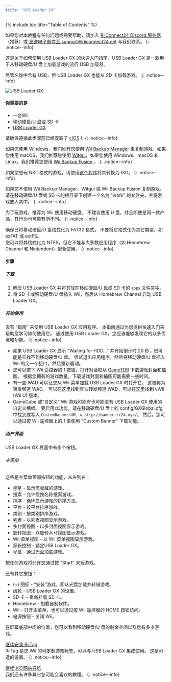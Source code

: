 ```yaml
---
title: "USB Loader GX"
---
```


{% include toc title="Table of Contents" %}

如果您对本教程有任何问题或需要帮助，请加入 [RiiConnect24 Discord 服务器](https://discord.gg/rc24)（推荐）或 [发送电子邮件至 support@riiconnect24.net](mailto:support@riiconnect24.net) 与我们联系。
{: .notice--info}

这是关于如何使用 USB Loader GX 的快速入门指南，USB Loader GX 是一款用于从移动硬盘/U 盘上加载游戏的流行 USB 加载器。

尽管名称中含有 USB，但 USB Loader GX 也能从 SD 卡加载游戏。
{: .notice--info}

![USB Loader GX](/images/usbloadergx.png)

#### 你需要的是

* 一台Wii
* 移动硬盘/U 盘或 SD 卡
* [USB Loader GX](https://oscwii.org/library/app/usbloader_gx)

请确保遵循此步骤前已经安装了 [cIOS](/cios)！
{: .notice--info}

如果您使用 Windows，我们推荐您使用 [Wii Backup Manager](/wiibackupmanager) 来复制游戏，如果您使用 macOS，我们推荐您使用 [Witgui](https://desairem.com/wordpress/category/witgui-download/)，如果您使用 Windows、macOS 和 Linux，我们推荐您使用 [Wii Backup Fusion](https://github.com/larsenv/Wii-Backup-Fusion) 。
{: .notice--info}

如果您想玩 NKit 格式的游戏，请使用[这个程序](https://gbatemp.net/download/nkit.36157/)将其转换为 ISO。
{: .notice--info}

如果您不使用 Wii Backup Manager、Witgui 或 Wii Backup Fusion 复制游戏，请在移动硬盘/U 盘或 SD 卡的根目录下创建一个名为 "wbfs" 的文件夹，并将游戏放入其中。
{: .notice--info}

为了玩游戏，推荐为 Wii 使用移动硬盘。 不建议使用 U 盘，并且即使是同一款产品，其行为也可能有所不同。
{: .notice--info}

确保已将移动硬盘/U 盘格式化为 FAT32 格式。 不要将它格式化为其它类型，如 exFAT 或 extFS。 <br>您可以将其格式化为 NTFS，但它不能与大多数应用程序（如 Homebrew Channel 和 Nintendont）配合使用。
{: .notice--info}

#### 步骤

##### 下载

1. 解压 USB Loader GX 并将其放在移动硬盘/U 盘或 SD 卡的 `apps` 文件夹中。
2. 将 SD 卡或移动硬盘/U 盘插入 Wii，然后从 Homebrew Channel 启动 USB Loader GX。

##### 开始使用

没有 “指南” 来使用 USB Loader GX 应用程序。 本指南通过为您提供快速入门来帮助您学习如何使用它。 通过使用 USB Loader GX，您应该能够发现它的众多优点和功能。
{: .notice--info}

* 如果 USB Loader GX 显示 "Waiting for HDD..." 并开始倒计时 20 秒，很可能是它找不到移动硬盘/U 盘。 尝试退出应用程序，然后将移动硬盘/U 盘插入 Wii 的另一个接口，然后重新启动。
* 您可以按下 Wii 遥控器的 1 按钮，打开对话框从 [GameTDB](https://gametdb.com/) 下载游戏封面和插图。 根据您拥有的游戏数量，下载游戏封面和插图可能需要一些时间。
* 有一些 WAD 可以让您从 Wii 菜单加载 USB Loader GX 时打开它。 这被称为转发频道 WAD。 可以在[这里](https://sourceforge.net/projects/usbloadergx/files/Releases/Forwarders/USB%20Loader%20GX-UNEO_Forwarder_5_1_AHBPROT.wad)找到官方转发频道 WAD，可以在[这里](https://sourceforge.net/projects/usbloadergx/files/Releases/Forwarders/USB%20Loader%20GX-UNEO_Forwarder_5_1_AHBPROT_vWii%20%28Fix%29.wad)找到 vWii (Wii U) 版本。
* GameCube 或“自定义” Wii 游戏可能有也可能没有 USB Loader GX 使用的自定义横幅。 要启用此功能，请在移动硬盘/U 盘上的 config/GXGlobal.cfg 中找到或写入 `CustomBannersURL = http://banner.rc24.xyz/`。 然后，您可以通过按 Wii 遥控器上的 1 来使用 "Custom Banner" 下载功能。

##### 用户界面

USB Loader GX 界面中有多个按钮。

###### 主菜单

这些是主菜单顶部按钮的功能，从左到右：

* 星星 - 显示您收藏的游戏。
* 搜索 - 允许您按名称搜索游戏。
* 排序 - 循环显示游戏的排序方法。
* 平台 - 按平台排序游戏。
* 类别 - 按类别排序游戏。
* 列表 - 以列表视图显示游戏。
* 多封面视图 - 以多封面视图显示游戏。
* 旋转视图 - 以旋转木马视图显示游戏。
* Wii 菜单视图 - 以 Wii 菜单视图显示游戏。
* 家长控制 - 锁定USB Loader GX。
* 光盘 - 通过光盘加载游戏。

按任何游戏将允许您通过按 "Start" 来玩游戏。

还有其它按钮：

* (+) 图标 - “安装”游戏，即从光盘加载并转储游戏。
* 齿轮 - USB Loader GX 的设置。
* SD 卡 - 重新挂载 SD 卡。
* Homebrew - 加载自制软件。
* Wii - 打开主菜单，也可以通过按 Wii 遥控器的 HOME 按钮访问。
* 电源按钮 - 关闭 Wii。

在屏幕底部中间的位置，您可以看到移动硬盘/U 盘的剩余空间以及您有多少游戏。

[继续安装 RiiTag](riitag)<br> RiiTag 是您 Wii 的可定制游戏标志，可以与 USB Loader GX 集成使用。 这是可选的设置。
{: .notice--info}

[继续浏览网站导航](site-navigation)<br> 我们还有许多其它您可能会喜欢的教程。
{: .notice--info}
